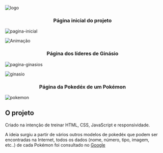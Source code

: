 <img src="C:\pokedex\screenshots\logo.png" alt="logo" style="zoom:100%;" />





### <center>Página inicial do projeto</center>

![pagina-inicial](C:\pokedex\screenshots\pagina-inicial.png)

![Animação](C:\pokedex\screenshots\pag-inicial.gif)





### <center>Página dos líderes de Ginásio</center>

![pagina-ginasios](C:\pokedex\screenshots\pagina-ginasios.png)

![ginasio](C:\pokedex\screenshots\ginasio.gif)





### <center>Página da Pokedéx de um Pokémon</center>

![pokemon](C:\pokedex\screenshots\pokemon.gif)



## O projeto

Criado na intenção de treinar HTML, CSS, JavaScript e responsividade.

A ideia surgiu a partir de vários outros modelos de pokedéx que podem ser encontradas na Internet, todos os dados (nome, número, tipo, imagem, etc..) de cada Pokémon foi consultado no <a href="www.google.com.br">Google</a> 
